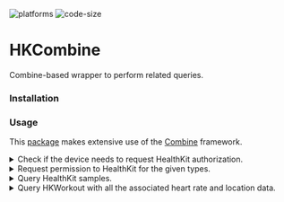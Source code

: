 ![platforms](https://img.shields.io/badge/platforms-iOS-lightgrey)
![code-size](https://img.shields.io/github/languages/code-size/javierdemartin/HKCombine?style=plastic)


# HKCombine

Combine-based wrapper to perform related queries.

### Installation

### Usage

This [package](https://github.com/apple/swift-package-manager/blob/main/Documentation/Usage.md) makes extensive use of the [Combine](https://developer.apple.com/documentation/combine#) framework.


<details>
 <summary>Check if the device needs to request HealthKit authorization.</summary>

```swift
HKHealthStore()
    .needsToAuthorize(types: TYPES_TO_QUERY, toShare: false, toRead: true)
    .replaceError(with: false)
    .sink(receiveValue: { needsAuthorization in
        
        /// Perform an action based on the result
        requestPermissionButtonEnabled = !needsAuthorization
        
    }).store(in: &cancellableBag)
```

</details>

<details>
 <summary>Request permission to HealthKit for the given types. </summary>

```swift
HKHealthStore().authorize(types: TYPES_TO_QUERY, toShare: false, toRead: true)
    .replaceError(with: false)
    .sink(receiveValue: { finished in
        
        /// Finish the authorization process
        presentMainScreen = true
    }).store(in: &cancellableBag)
```

</details>

<details>
 <summary>Query HealthKit samples.</summary>

```swift
HKHealthStore().authorize(types: TYPES_TO_QUERY, toShare: false, toRead: true)
    .replaceError(with: false)
    .sink(receiveValue: { finished in
        
        /// Finish the authorization process
        presentMainScreen = true
    }).store(in: &cancellableBag)
```

</details>

<details>
 <summary>Query HKWorkout with all the associated heart rate and location data.</summary>
 
 You can also query for a number of samples instead of using a `Date` range.

```swift

var samples: [HKCWorkoutDetails] = []


HKHealthStore()
    .workouts(type: .running, from: START_RANGE, to: END_RANGE)
    .flatMap({ $0.publisher })
    .flatMap({ $0.workoutWithDetails })
    .receive(on: DispatchQueue.main)
    .sink(receiveCompletion: { comp in
        switch comp {
        case .finished:
            
            /// `samples` contains all the data asked for
            
        case .failure(_):
            /// Act on the error
        }
    }, receiveValue: { details in
        samples.append(details)
    })
    .store(in: &cancellableBag)
```

</details>
